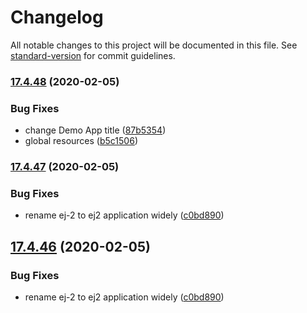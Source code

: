 # Changelog

All notable changes to this project will be documented in this file. See [standard-version](https://github.com/conventional-changelog/standard-version) for commit guidelines.

### [17.4.48](https://github.com/glyad/aurelia-ej2-plugin/compare/v17.4.47...v17.4.48) (2020-02-05)


### Bug Fixes

* change Demo App title ([87b5354](https://github.com/glyad/aurelia-ej2-plugin/commit/87b53546dae65aa07700f8c2267067b50a6c7ffb))
* global resources ([b5c1506](https://github.com/glyad/aurelia-ej2-plugin/commit/b5c150634d4b7f2f6fd15302a97c807426475cdc))

### [17.4.47](https://github.com/glyad/aurelia-ej2-plugin/compare/v17.5.0...v17.4.47) (2020-02-05)


### Bug Fixes

* rename ej-2 to ej2 application widely ([c0bd890](https://github.com/glyad/aurelia-ej2-plugin/commit/c0bd8908bf2738343b32272e6bd4775af246e5c5))

## [17.4.46](https://github.com/glyad/aurelia-ej2-plugin/compare/v17.5.0...v17.4.46) (2020-02-05)


### Bug Fixes

* rename ej-2 to ej2 application widely ([c0bd890](https://github.com/glyad/aurelia-ej2-plugin/commit/c0bd8908bf2738343b32272e6bd4775af246e5c5))
